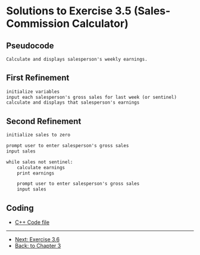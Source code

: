 # Solutions to Exercise 3.5 (Sales-Commission Calculator)

## Pseudocode

```txt
Calculate and displays salesperson's weekly earnings.
```

## First Refinement

```txt
initialize variables
input each salesperson's gross sales for last week (or sentinel)
calculate and displays that salesperson's earnings
```

## Second Refinement

```txt
initialize sales to zero

prompt user to enter salesperson's gross sales 
input sales

while sales not sentinel:
    calculate earnings
    print earnings

    prompt user to enter salesperson's gross sales
    input sales
```

## Coding

- [C++ Code file](e03_05.cpp)

---

- [Next: Exercise 3.6](03_06.md)
- [Back: to Chapter 3](README.md)
